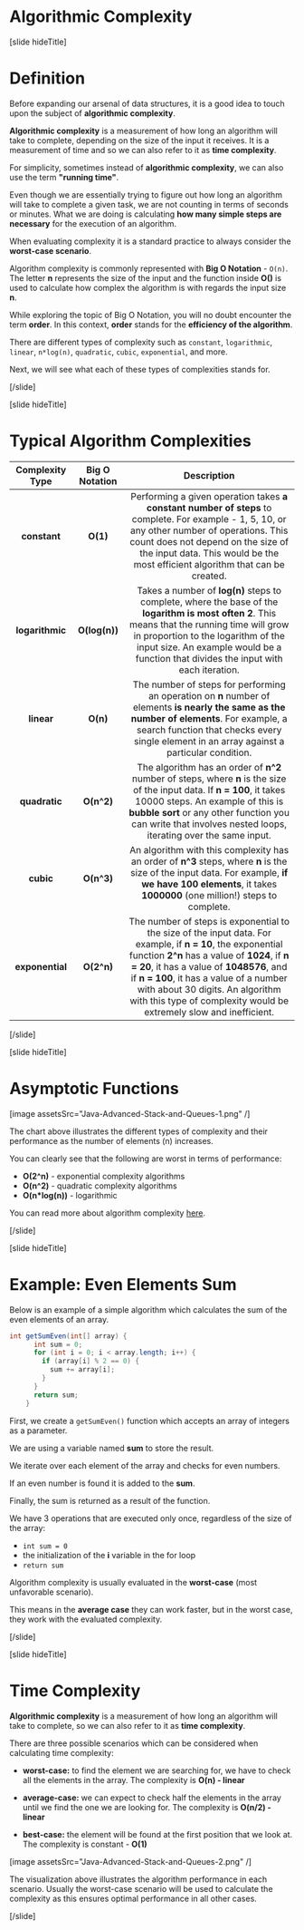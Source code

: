 # Algorithmic Complexity

[slide hideTitle]
# Definition

Before expanding our arsenal of data structures, it is a good idea to touch upon the subject of **algorithmic complexity**. 

**Algorithmic complexity** is a measurement of how long an algorithm will take to complete, depending on the size of the input it receives. It is a measurement of time and so we can also refer to it as **time complexity**.

For simplicity, sometimes instead of **algorithmic complexity**, we can also use the term **"running time"**.

Even though we are essentially trying to figure out how long an algorithm will take to complete a given task, we are not counting in terms of seconds or minutes. What we are doing is calculating **how many simple steps are necessary** for the execution of an algorithm.

When evaluating complexity it is a standard practice to always consider the **worst-case scenario**.

Algorithm complexity is commonly represented with **Big O Notation** - `O(n)`. The letter **n** represents the size of the input and the function inside **O()** is used to calculate how complex the algorithm is with regards the input size **n**.

While exploring the topic of Big O Notation, you will no doubt encounter the term **order**. In this context, **order** stands for the **efficiency of the algorithm**.

There are different types of complexity such as `constant`, `logarithmic`, `linear`, `n*log(n)`, `quadratic`, `cubic`, `exponential`, and more.

Next, we will see what each of these types of complexities stands for.

[/slide]


[slide hideTitle]
# Typical Algorithm Complexities


| **Complexity Type** | **Big O Notation** | **Description** |
|:---:|:---:|:---:|
|  **constant**  | **O(1)**| Performing a given operation takes **a constant number of steps** to complete. For example - 1, 5, 10, or any other number of operations. This count does not depend on the size of the input data. This would be the most efficient algorithm that can be created. |
| **logarithmic** |  **O(log(n))**| Takes a number of **log(n)** steps to complete, where the base of the **logarithm is most often 2**. This means that the running time will grow in proportion to the logarithm of the input size. An example would be a function that divides the input with each iteration. |
|   **linear**    | **O(n)**| The number of steps for performing an operation on **n** number of elements **is nearly the same as the number of elements**. For example, a search function that checks every single element in an array against a particular condition. |
|  **quadratic**  | **O(n^2)**| The algorithm has an order of **n^2** number of steps, where **n** is the size of the input data.  If **n = 100**, it takes  10000 steps. An example of this is **bubble sort** or any other function you can write that involves nested loops, iterating over the same input. |
|   **cubic**     | **O(n^3)** | An algorithm with this complexity has an order of **n^3** steps, where **n** is the size of the input data. For example, **if we have 100 elements**, it takes **1000000** (one million!) steps to complete. |
|**exponential** | **O(2^n)**|  The number of steps is exponential to the size of the input data. For example, if **n = 10**, the exponential function **2^n** has a value of **1024**, if **n = 20**, it has a value of **1048576**, and if **n = 100**, it has a value of a number with about 30 digits. An algorithm with this type of complexity would be extremely slow and inefficient.|


[/slide]

[slide hideTitle]

# Asymptotic Functions

[image assetsSrc="Java-Advanced-Stack-and-Queues-1.png" /]

The chart above illustrates the different types of complexity and their performance as the number of elements (n) increases.

You can clearly see that the following are worst in terms of performance:

- **O(2^n)** - exponential complexity algorithms
- **O(n^2)** - quadratic complexity algorithms
- **O(n*log(n))** - logarithmic


You can read more about algorithm complexity [here](http://bigocheatsheet.com/).

[/slide]

[slide hideTitle]

# Example: Even Elements Sum

Below is an example of a simple algorithm which calculates the sum of the even elements of an array.

```java
int getSumEven(int[] array) {
      int sum = 0;
      for (int i = 0; i < array.length; i++) {
        if (array[i] % 2 == 0) {
          sum += array[i];
        }
      }
      return sum;
    }
```

First, we create a `getSumEven()` function which accepts an array of integers as a parameter.

We are using a variable named **sum** to store the result. 

We iterate over each element of the array and checks for even numbers. 

If an even number is found it is added to the **sum**.

Finally, the sum is returned as a result of the function.

We have 3 operations that are executed only once, regardless of the size of the array:

- `int sum = 0`
- the initialization of the **i** variable in the for loop
- `return sum`

Algorithm complexity is usually evaluated in the **worst-case** (most unfavorable scenario). 

This means in the **average case** they can work faster, but in the worst case, they work with the evaluated complexity.

[/slide]

[slide hideTitle]

# Time Complexity

**Algorithmic complexity** is a measurement of how long an algorithm will take to complete, so we can also refer to it as **time complexity**. 

There are three possible scenarios which can be considered when calculating time complexity: 

- **worst-case:** to find the element we are searching for, we have to check all the elements in the array. The complexity is **O(n) - linear**

- **average-case:** we can expect to check half the elements in the array until we find the one we are looking for. The complexity is **O(n/2) - linear**

- **best-case:** the element will be found at the first position that we look at. The complexity is constant - **O(1)**



[image assetsSrc="Java-Advanced-Stack-and-Queues-2.png" /]

The visualization above illustrates the algorithm performance in each scenario. Usually the worst-case scenario will be used to calculate the complexity as this ensures optimal performance in all other cases.

[/slide]
